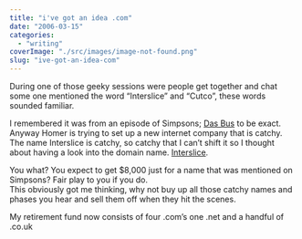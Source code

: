 ```yaml
---
title: "i've got an idea .com"
date: "2006-03-15"
categories: 
  - "writing"
coverImage: "./src/images/image-not-found.png"
slug: "ive-got-an-idea-com"
---
```


During one of those geeky sessions were people get together and chat some one mentioned the word “Interslice” and “Cutco”, these words sounded familiar.

I remembered it was from an episode of Simpsons; [Das Bus](http://www.simpsoncrazy.com/information/scripts/5f11.shtml) to be exact. Anyway Homer is trying to set up a new internet company that is catchy. The name Interslice is catchy, so catchy that I can’t shift it so I thought about having a look into the domain name. [Interslice](http://www.interslice.com).

You what? You expect to get $8,000 just for a name that was mentioned on Simpsons? Fair play to you if you do.  
This obviously got me thinking, why not buy up all those catchy names and phases you hear and sell them off when they hit the scenes.

My retirement fund now consists of four .com’s one .net and a handful of .co.uk
